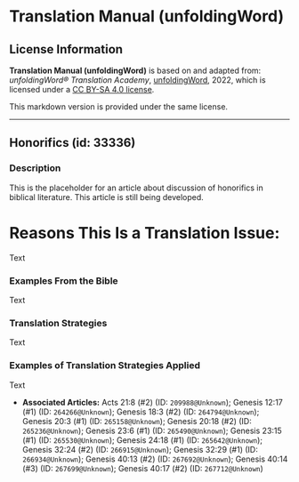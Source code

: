 # Translation Manual (unfoldingWord)

## License Information

**Translation Manual (unfoldingWord)** is based on and adapted from: _unfoldingWord® Translation Academy_, [unfoldingWord](https://unfoldingword.org/utw), 2022, which is licensed under a [CC BY-SA 4.0 license](https://creativecommons.org/licenses/by-sa/4.0/legalcode.en).

This markdown version is provided under the same license.



--------------------------------

## Honorifics (id: 33336)

### Description

This is the placeholder for an article about discussion of honorifics in biblical literature. This article is still being developed.

Reasons This Is a Translation Issue:
====================================

Text

### Examples From the Bible

Text

### Translation Strategies

Text

### Examples of Translation Strategies Applied

Text

* **Associated Articles:** Acts 21:8 (#2) (ID: `209988@Unknown`); Genesis 12:17 (#1) (ID: `264266@Unknown`); Genesis 18:3 (#2) (ID: `264794@Unknown`); Genesis 20:3 (#1) (ID: `265158@Unknown`); Genesis 20:18 (#2) (ID: `265236@Unknown`); Genesis 23:6 (#1) (ID: `265490@Unknown`); Genesis 23:15 (#1) (ID: `265530@Unknown`); Genesis 24:18 (#1) (ID: `265642@Unknown`); Genesis 32:24 (#2) (ID: `266915@Unknown`); Genesis 32:29 (#1) (ID: `266934@Unknown`); Genesis 40:13 (#2) (ID: `267692@Unknown`); Genesis 40:14 (#3) (ID: `267699@Unknown`); Genesis 40:17 (#2) (ID: `267712@Unknown`)

